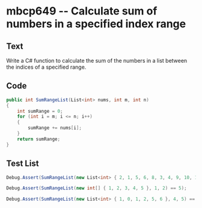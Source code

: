 # mbcp649 -- Calculate sum of numbers in a specified index range

## Text

Write a C# function to calculate the sum of the numbers in a list between the indices of a specified range.

## Code

```csharp
public int SumRangeList(List<int> nums, int m, int n)  
{  
    int sumRange = 0;  
    for (int i = m; i <= n; i++)  
    {  
        sumRange += nums[i];  
    }  
    return sumRange;  
}
```

## Test List

```csharp
Debug.Assert(SumRangeList(new List<int> { 2, 1, 5, 6, 8, 3, 4, 9, 10, 11, 8, 12 }, 8, 10) == 29);
```

```csharp
Debug.Assert(SumRangeList(new int[] { 1, 2, 3, 4, 5 }, 1, 2) == 5);
```

```csharp
Debug.Assert(SumRangeList(new List<int> { 1, 0, 1, 2, 5, 6 }, 4, 5) == 11);
```
